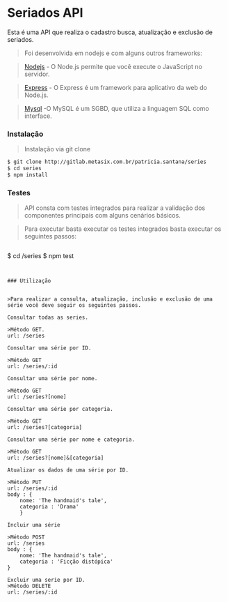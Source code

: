 # Seriados API

Esta é uma API que realiza o cadastro busca, atualização e exclusão de seriados. 

>Foi desenvolvida em nodejs e com alguns outros frameworks:

>[Nodejs](nodejs.org) - O Node.js permite que você execute o JavaScript no servidor.

>[Express](expressjs.com) - O Express é um framework para aplicativo da web do Node.js.

>[Mysql](mysql.com)  -O MySQL é um SGBD, que utiliza a linguagem SQL como interface. 


### Instalação

>Instalação via git clone
```bash
$ git clone http://gitlab.metasix.com.br/patricia.santana/series
$ cd series
$ npm install
```

### Testes

>API consta com testes integrados para realizar a validação dos componentes principais com alguns cenários básicos. 

>Para executar basta executar os testes integrados basta executar os seguintes passos:

>```bash
$ cd /series
$ npm test
```


### Utilização 

 
>Para realizar a consulta, atualização, inclusão e exclusão de uma série você deve seguir os seguintes passos.

Consultar todas as series.

>Método GET.
url: /series

Consultar uma série por ID.

>Método GET
url: /series/:id

Consultar uma série por nome.

>Método GET
url: /series?[nome]

Consultar uma série por categoria.

>Método GET
url: /series?[categoria]

Consultar uma série por nome e categoria.

>Método GET
url: /series?[nome]&[categoria]

Atualizar os dados de uma série por ID.

>Método PUT
url: /series/:id
body : {
	nome: 'The handmaid's tale',
    categoria : 'Drama'
    }

Incluir uma série

>Método POST
url: /series
body : {
    nome: 'The handmaid's tale',
    categoria : 'Ficção distópica'
}

Excluir uma serie por ID.
>Método DELETE
url: /series/:id